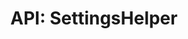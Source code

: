 ---
comment: "/**\n * The client side settings helper\n *\n * @memberof HashBrown.Client.Helpers\n */"
meta:
    range:
        - 235
        - 4604
    filename: SettingsHelper.js
    lineno: 12
    columnno: 0
    path: /home/mrzapp/Development/Web/hashbrown-cms/src/Client/Helpers
    code:
        id: astnode100002165
        name: SettingsHelper
        type: ClassDeclaration
        paramnames: []
classdesc: 'The client side settings helper'
memberof: HashBrown.Client.Helpers
name: SettingsHelper
longname: HashBrown.Client.Helpers.SettingsHelper
kind: class
scope: static
methods:
    -
        comment: "/**\n     * Gets all settings\n     *\n     * @param {String} project\n     * @param {String} environment\n     * @param {String} section\n     *\n     * @return {Promise(Object)}  settings\n     */"
        meta:
            range:
                - 486
                - 1160
            filename: SettingsHelper.js
            lineno: 22
            columnno: 4
            path: /home/mrzapp/Development/Web/hashbrown-cms/src/Client/Helpers
            code:
                id: astnode100002169
                name: SettingsHelper.getSettings
                type: MethodDefinition
                paramnames:
                    - project
                    - environment
                    - section
            vars:
                "": null
        description: 'Gets all settings'
        params:
            -
                type:
                    names:
                        - String
                name: project
            -
                type:
                    names:
                        - String
                name: environment
                defaultvalue: null
            -
                type:
                    names:
                        - String
                name: section
                defaultvalue: null
        returns:
            -
                type:
                    names:
                        - Promise(Object)
                description: settings
        name: getSettings
        longname: HashBrown.Client.Helpers.SettingsHelper.getSettings
        kind: function
        memberof: HashBrown.Client.Helpers.SettingsHelper
        scope: static
    -
        comment: "/**\n     * Cache update\n     *\n     * @param {String} project\n     * @param {String} environment\n     * @param {String} section\n     */"
        meta:
            range:
                - 1309
                - 1984
            filename: SettingsHelper.js
            lineno: 56
            columnno: 4
            path: /home/mrzapp/Development/Web/hashbrown-cms/src/Client/Helpers
            code:
                id: astnode100002255
                name: SettingsHelper.cacheSanityCheck
                type: MethodDefinition
                paramnames:
                    - project
                    - environment
                    - section
            vars:
                "": null
        description: 'Cache update'
        params:
            -
                type:
                    names:
                        - String
                name: project
            -
                type:
                    names:
                        - String
                name: environment
                defaultvalue: null
            -
                type:
                    names:
                        - String
                name: section
                defaultvalue: null
        name: cacheSanityCheck
        longname: HashBrown.Client.Helpers.SettingsHelper.cacheSanityCheck
        kind: function
        memberof: HashBrown.Client.Helpers.SettingsHelper
        scope: static
    -
        comment: "/**\n     * Cache update\n     *\n     * @param {String} project\n     * @param {String} environment\n     * @param {String} section\n     * @param {Object} settings\n     */"
        meta:
            range:
                - 2162
                - 2869
            filename: SettingsHelper.js
            lineno: 85
            columnno: 4
            path: /home/mrzapp/Development/Web/hashbrown-cms/src/Client/Helpers
            code:
                id: astnode100002372
                name: SettingsHelper.updateCache
                type: MethodDefinition
                paramnames:
                    - project
                    - environment
                    - section
                    - settings
            vars:
                "": null
        description: 'Cache update'
        params:
            -
                type:
                    names:
                        - String
                name: project
            -
                type:
                    names:
                        - String
                name: environment
                defaultvalue: null
            -
                type:
                    names:
                        - String
                name: section
                defaultvalue: null
            -
                type:
                    names:
                        - Object
                name: settings
        name: updateCache
        longname: HashBrown.Client.Helpers.SettingsHelper.updateCache
        kind: function
        memberof: HashBrown.Client.Helpers.SettingsHelper
        scope: static
    -
        comment: "/**\n     * Gets cached settings\n     *\n     * @param {String} section\n     *\n     * @returns {Object} Settings\n     */"
        meta:
            range:
                - 2998
                - 3583
            filename: SettingsHelper.js
            lineno: 115
            columnno: 4
            path: /home/mrzapp/Development/Web/hashbrown-cms/src/Client/Helpers
            code:
                id: astnode100002470
                name: SettingsHelper.getCachedSettings
                type: MethodDefinition
                paramnames:
                    - project
                    - environment
                    - section
            vars:
                "": null
        description: 'Gets cached settings'
        params:
            -
                type:
                    names:
                        - String
                name: section
                defaultvalue: null
        returns:
            -
                type:
                    names:
                        - Object
                description: Settings
        name: getCachedSettings
        longname: HashBrown.Client.Helpers.SettingsHelper.getCachedSettings
        kind: function
        memberof: HashBrown.Client.Helpers.SettingsHelper
        scope: static
    -
        comment: "/**\n     * Sets all settings\n     *\n     * @param {String} project\n     * @param {String} environment\n     * @param {String} section\n     * @param {Object} settings\n     *\n     * @return {Promise} promise\n     */"
        meta:
            range:
                - 3806
                - 4602
            filename: SettingsHelper.js
            lineno: 147
            columnno: 4
            path: /home/mrzapp/Development/Web/hashbrown-cms/src/Client/Helpers
            code:
                id: astnode100002545
                name: SettingsHelper.setSettings
                type: MethodDefinition
                paramnames:
                    - project
                    - environment
                    - section
                    - settings
            vars:
                "": null
        description: 'Sets all settings'
        params:
            -
                type:
                    names:
                        - String
                name: project
            -
                type:
                    names:
                        - String
                name: environment
                defaultvalue: null
            -
                type:
                    names:
                        - String
                name: section
                defaultvalue: null
            -
                type:
                    names:
                        - Object
                name: settings
        returns:
            -
                type:
                    names:
                        - Promise
                description: promise
        name: setSettings
        longname: HashBrown.Client.Helpers.SettingsHelper.setSettings
        kind: function
        memberof: HashBrown.Client.Helpers.SettingsHelper
        scope: static
shortname: SettingsHelper
layout: docPage
permalink: /docs/hashbrown/client/helpers/settingshelper/
title: 'API: SettingsHelper'
description: 'The client side settings helper'

---